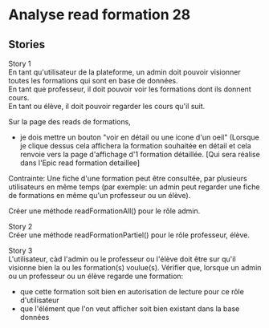  # Analyse read formation 28  
## Stories  
Story 1  
En tant qu'utilisateur de la plateforme, un admin doit pouvoir visionner toutes les formations qui sont en base de données.  
En tant que professeur, il doit pouvoir voir les formations dont ils donnent cours.  
En tant ou élève, il doit pouvoir regarder les cours qu'il suit.


Sur la page des reads de formations, 
- je dois mettre un bouton "voir en détail ou une icone d'un oeil" (Lorsque je clique dessus cela affichera la formation souhaitée en détail et cela renvoie vers la page d'affichage d'1 formation détaillée. [Qui sera réalise dans l'Epic read formation detaillee]


Contrainte: Une fiche d'une formation peut être consultée, par plusieurs utilisateurs en même temps (par exemple: un admin peut regarder une fiche de formations en même qu'un professeur ou un élève).




Créer une méthode readFormationAll() pour le rôle admin.





Story 2  
Créer une méthode readFormationPartiel() pour le rôle professeur, élève.  



Story 3  
L'utilisateur, càd l'admin ou le professeur ou l'élève doit être sur qu'il visionne bien la ou les formation(s) voulue(s).
Vérifier que, lorsque un admin ou un professeur ou un élève regarde une formation:
- que cette formation soit bien en autorisation de lecture pour ce rôle d'utilisateur
- que l'élément que l'on veut afficher soit bien existant dans la base données





